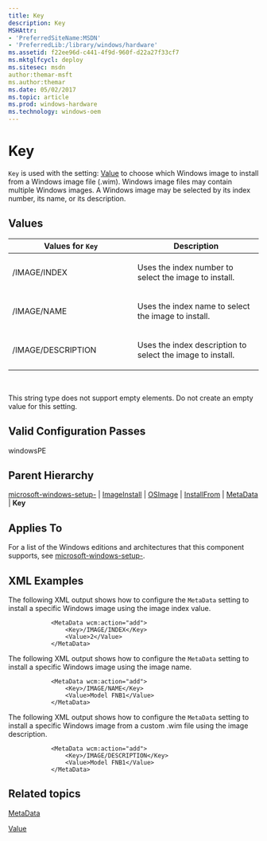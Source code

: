 ```yaml
---
title: Key
description: Key
MSHAttr:
- 'PreferredSiteName:MSDN'
- 'PreferredLib:/library/windows/hardware'
ms.assetid: f22ee96d-c441-4f9d-960f-d22a27f33cf7
ms.mktglfcycl: deploy
ms.sitesec: msdn
author:themar-msft
ms.author:themar
ms.date: 05/02/2017
ms.topic: article
ms.prod: windows-hardware
ms.technology: windows-oem
---
```


# Key


`Key` is used with the setting: [Value](microsoft-windows-setup-imageinstall-osimage-installfrom-metadata-value.md) to choose which Windows image to install from a Windows image file (.wim). Windows image files may contain multiple Windows images. A Windows image may be selected by its index number, its name, or its description.

## Values


<table>
<colgroup>
<col width="50%" />
<col width="50%" />
</colgroup>
<thead>
<tr class="header">
<th>Values for <code>Key</code></th>
<th>Description</th>
</tr>
</thead>
<tbody>
<tr class="odd">
<td><p>/IMAGE/INDEX</p></td>
<td><p>Uses the index number to select the image to install.</p></td>
</tr>
<tr class="even">
<td><p>/IMAGE/NAME</p></td>
<td><p>Uses the index name to select the image to install.</p></td>
</tr>
<tr class="odd">
<td><p>/IMAGE/DESCRIPTION</p></td>
<td><p>Uses the index description to select the image to install.</p></td>
</tr>
</tbody>
</table>

 

This string type does not support empty elements. Do not create an empty value for this setting.

## Valid Configuration Passes


windowsPE

## Parent Hierarchy


[microsoft-windows-setup-](microsoft-windows-setup.md) | [ImageInstall](microsoft-windows-setup-imageinstall.md) | [OSImage](microsoft-windows-setup-imageinstall-osimage.md) | [InstallFrom](microsoft-windows-setup-imageinstall-osimage-installfrom.md) | [MetaData](microsoft-windows-setup-imageinstall-osimage-installfrom-metadata.md) | **Key**

## Applies To


For a list of the Windows editions and architectures that this component supports, see [microsoft-windows-setup-](microsoft-windows-setup.md).

## XML Examples


The following XML output shows how to configure the `MetaData` setting to install a specific Windows image using the image index value.

```
            <MetaData wcm:action="add">
                <Key>/IMAGE/INDEX</Key>
                <Value>2</Value>
            </MetaData>
```

The following XML output shows how to configure the `MetaData` setting to install a specific Windows image using the image name.

```
            <MetaData wcm:action="add">
                <Key>/IMAGE/NAME</Key>
                <Value>Model FNB1</Value>
            </MetaData>
```

The following XML output shows how to configure the `MetaData` setting to install a specific Windows image from a custom .wim file using the image description.

```
            <MetaData wcm:action="add">
                <Key>/IMAGE/DESCRIPTION</Key>
                <Value>Model FNB1</Value>
            </MetaData>
```

## Related topics


[MetaData](microsoft-windows-setup-imageinstall-osimage-installfrom-metadata.md)

[Value](microsoft-windows-setup-imageinstall-osimage-installfrom-metadata-value.md)

 

 







